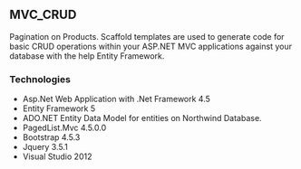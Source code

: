 ## MVC_CRUD

Pagination on Products. Scaffold templates are used to generate code for basic CRUD operations within your ASP.NET MVC applications against your database with the help Entity Framework.

### Technologies  

+ Asp.Net Web Application with .Net Framework 4.5 
+ Entity Framework 5
+ ADO.NET Entity Data Model for entities on Northwind Database.
+ PagedList.Mvc 4.5.0.0 
+ Bootstrap 4.5.3
+ Jquery 3.5.1
+ Visual Studio 2012

